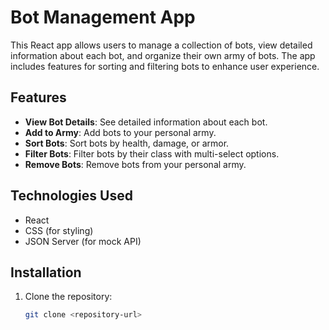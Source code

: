 # Bot Management App

This React app allows users to manage a collection of bots, view detailed information about each bot, and organize their own army of bots. The app includes features for sorting and filtering bots to enhance user experience.

## Features

- **View Bot Details**: See detailed information about each bot.
- **Add to Army**: Add bots to your personal army.
- **Sort Bots**: Sort bots by health, damage, or armor.
- **Filter Bots**: Filter bots by their class with multi-select options.
- **Remove Bots**: Remove bots from your personal army.

## Technologies Used

- React
- CSS (for styling)
- JSON Server (for mock API)

## Installation

1. Clone the repository:
   ```bash
   git clone <repository-url>
